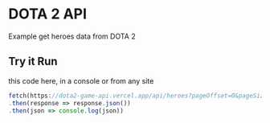 # DOTA 2 API

Example get heroes data from DOTA 2

## Try it Run

this code here, in a console or from any site

```js
fetch(https://dota2-game-api.vercel.app/api/heroes?pageOffset=0&pageSize=1)
.then(response => response.json())
.then(json => console.log(json))
```
